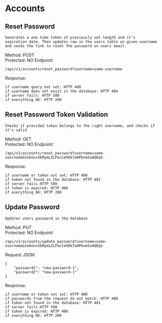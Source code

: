 # Accounts

## Reset Password
```
Generates a one time token of previously set length and it's expiration date. Then updates row in the users table on given username and sends the link to reset the password on users email.
```

Method: POST <br/>
Protected: NO
Endpoint:
```
/api/v1/accounts/reset_password?username=some-username
```

Response:
```
if username query not set: HTTP 400
if username does not exist in the database: HTTP 404
if server fails: HTTP 500
if everything OK: HTTP 200
```
## Reset Password Token Validation
```
Checks if provided token belongs to the right username, and checks if it's valid
```
Method: GET <br/>
Protected: NO
Endpoint:
```
/api/v1/accounts/reset_password?username=some-username&token=XkMymLZLPacCehDk7aHPbnm5xAQDqS
```

Response:
```
if username or token not set: HTTP 400
if token not found in the database: HTTP 401
if server fails HTTP 500
if token is expired: HTTP 406
if everything OK: HTTP 200
```

## Update Password
```
Updates users password in the database
```
Method: PUT <br/>
Protected: NO
Endpoint:
```
/api/v1/accounts/update_password?username=some-username&token=XkMymLZLPacCehDk7aHPbnm5xAQDqS
```
Request JSON:
```
{
    "password1": "new-password-1",
    "password2": "new-password-1"
}
```

Response:
```
if username or token not set: HTTP 400
if passwords from the request do not match: HTTP 400
if token not found in the database: HTTP 401
if server fails HTTP 500
if token is expired: HTTP 406
if everything OK: HTTP 200
```

